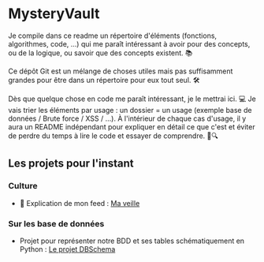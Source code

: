 # MysteryVault

Je compile dans ce readme un répertoire d'éléments (fonctions, algorithmes, code, ...) qui me paraît intéressant à avoir pour des concepts, ou de la logique, ou savoir que des concepts existent. 📚

Ce dépôt Git est un mélange de choses utiles mais pas suffisamment grandes pour être dans un répertoire pour eux tout seul. 🛠️

Dès que quelque chose en code me paraît intéressant, je le mettrai ici. 💻 Je vais trier les éléments par usage : un dossier = un usage (exemple base de données / Brute force / XSS / ...). À l'intérieur de chaque cas d'usage, il y aura un README indépendant pour expliquer en détail ce que c'est et éviter de perdre du temps à lire le code et essayer de comprendre. 📖🔍


## Les projets pour l'instant


### Culture
- 📰 Explication de mon feed : [Ma veille](./veille_cyber/ma_veille.md)


### Sur les base de données
- Projet pour représenter notre BDD  et ses tables schématiquement en Python : [Le projet DBSchema](./base_de_donnees/DBSchema)
